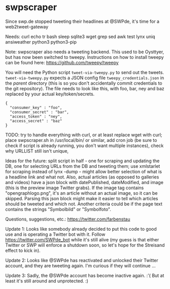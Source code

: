 # swpscraper
Since swp.de stopped tweeting their headlines at @SWPde, it's time for a web2tweet-gateway

Needs: curl echo tr bash sleep sqlite3 wget grep sed awk test lynx uniq ansiweather python3 python3-pip

Note: swpscraper also needs a tweeting backend. This used to be Oysttyer, but has now been switched to tweepy. Instructions on how to install tweepy can be found here: https://github.com/tweepy/tweepy

You will need the Python script `tweet-via-tweepy.py` to send out the tweets. `tweet-via-tweepy.py` expects a JSON config file `tweepy_credentials.json` in the _parent_ directory (this is so you don't accidentally commit credentials to the git repository). The file needs to look like this, with foo, bar, ney and baz replaced by your actual key/token/secrets.

```
{
  "consumer_key" : "foo",
  "consumer_secret" : "bar",
  "access_token" : "ney",
  "access_secret" : "baz"
}
```

TODO: try to handle everything with curl, or at least replace wget with curl; place swpscraper.sh in /usr/local/bin/ or similar, add cron job (be sure to check if script is already running, you don't want multiple instances), check why URLLIST still isn't unique, 


Ideas for the future: split script in half - one for scraping and updating the DB, one for selecting URLs from the DB and tweeting them; use xmlstarlet for scraping instead of lynx -dump - might allow better selection of what is a headline link and what not. Also, actual articles (as opposed to galleries and videos) have a json block with datePublished, dateModified, and image (this is the preview image Twitter grabs).  If the image tag contains "opengraphlogo.png", it's an article without an actual image, so it can be skipped. Parsing this json block might make it easier to tell which articles should be tweeted and which not. Another criteria could be if the page text contains the strings "Symbolbild" or "Symbolfoto".

Questions, suggestions, etc.: https://twitter.com/farbenstau

Update 1: Looks like somebody already decided to put this code to good use and is operating a Twitter bot with it.  Follow https://twitter.com/SWPde_bot while it's still alive (my guess is that either Twitter or SWP will enforce a shutdown soon, so let's hope for the Streisand effect to kick in).

Update 2: Looks like @SWPde has reactivated and unlocked their Twitter account, and they are tweeting again.  I'm curious if they will continue ...

Update 3: Sadly, the @SWPde account has become inactive again. :'(  But at least it's still around and unprotected. :)
